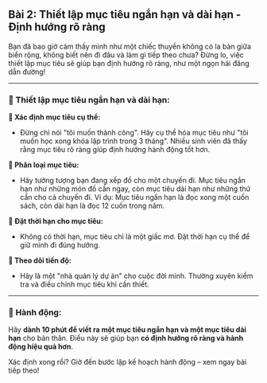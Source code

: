 ## Bài 2: Thiết lập mục tiêu ngắn hạn và dài hạn - Định hướng rõ ràng

Bạn đã bao giờ cảm thấy mình như một chiếc thuyền không có la bàn giữa biển rộng, không biết nên đi đâu và làm gì tiếp theo chưa? Đừng lo, việc thiết lập mục tiêu sẽ giúp bạn định hướng rõ ràng, như một ngọn hải đăng dẫn đường!

---

### 📌 Thiết lập mục tiêu ngắn hạn và dài hạn:

**🔹 Xác định mục tiêu cụ thể:**
- Đừng chỉ nói "tôi muốn thành công". Hãy cụ thể hóa mục tiêu như "tôi muốn học xong khóa lập trình trong 3 tháng". Nhiều sinh viên đã thấy rằng mục tiêu rõ ràng giúp định hướng hành động tốt hơn.

**🔹 Phân loại mục tiêu:**
- Hãy tưởng tượng bạn đang xếp đồ cho một chuyến đi. Mục tiêu ngắn hạn như những món đồ cần ngay, còn mục tiêu dài hạn như những thứ cần cho cả chuyến đi. Ví dụ: Mục tiêu ngắn hạn là đọc xong một cuốn sách, còn dài hạn là đọc 12 cuốn trong năm.

**🔹 Đặt thời hạn cho mục tiêu:**
- Không có thời hạn, mục tiêu chỉ là một giấc mơ. Đặt thời hạn cụ thể để giữ mình đi đúng hướng.

**🔹 Theo dõi tiến độ:**
- Hãy là một "nhà quản lý dự án" cho cuộc đời mình. Thường xuyên kiểm tra và điều chỉnh mục tiêu khi cần thiết.

---

### 🚀 Hành động:

Hãy **dành 10 phút để viết ra một mục tiêu ngắn hạn và một mục tiêu dài hạn** cho bản thân. Điều này sẽ giúp bạn **có định hướng rõ ràng và hành động hiệu quả hơn**.

Xác định xong rồi? Giờ đến bước lập kế hoạch hành động – xem ngay bài tiếp theo!